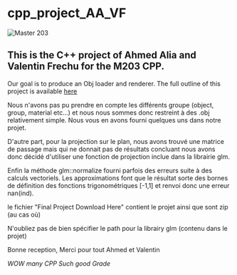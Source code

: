 # cpp_project_AA_VF
![Master 203](http://www.antadis.com/images/stories/references/master-203.jpg)
## This is the C++ project of Ahmed Alia and Valentin Frechu for the M203 CPP.
Our goal is to produce an Obj loader and renderer.
The full outline of this project is available [here](https://github.com/kbok/203-finals/blob/master/obj.md "Github")


Nous n'avons pas pu prendre en compte les différents groupe (object, group, material etc...) et nous nous sommes donc restreint à des .obj relativement simple. Nous vous en avons fourni quelques uns dans notre projet.

D'autre part, pour la projection sur le plan, nous avons trouvé une matrice de passage mais qui ne donnait pas de résultats concluant nous avons donc décidé d'utiliser une fonction de projection inclue dans la librairie glm.

Enfin la méthode glm::normalize fourni parfois des erreurs suite à des calculs vectoriels. Les approximations font que le résultat sorte des bornes de définition des fonctions trigonométriques [-1,1] et renvoi donc une erreur nan(ind).

le fichier "Final Project Download Here" contient le projet ainsi que sont zip (au cas où)

N'oubliez pas de bien spécifier le path pour la librairy glm (contenu dans le projet)

Bonne reception, 
Merci pour tout Ahmed et Valentin

*WOW many CPP Such good Grade*
